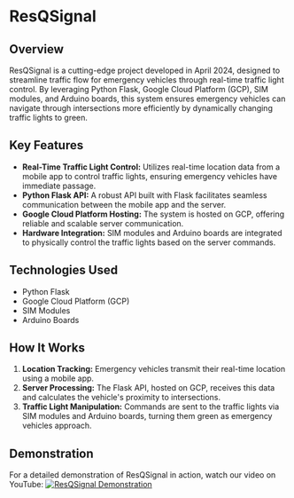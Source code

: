 # ResQSignal

## Overview
ResQSignal is a cutting-edge project developed in April 2024, designed to streamline traffic flow for emergency vehicles through real-time traffic light control. By leveraging Python Flask, Google Cloud Platform (GCP), SIM modules, and Arduino boards, this system ensures emergency vehicles can navigate through intersections more efficiently by dynamically changing traffic lights to green.

## Key Features
- **Real-Time Traffic Light Control:** Utilizes real-time location data from a mobile app to control traffic lights, ensuring emergency vehicles have immediate passage.
- **Python Flask API:** A robust API built with Flask facilitates seamless communication between the mobile app and the server.
- **Google Cloud Platform Hosting:** The system is hosted on GCP, offering reliable and scalable server communication.
- **Hardware Integration:** SIM modules and Arduino boards are integrated to physically control the traffic lights based on the server commands.

## Technologies Used
- Python Flask
- Google Cloud Platform (GCP)
- SIM Modules
- Arduino Boards

## How It Works
1. **Location Tracking:** Emergency vehicles transmit their real-time location using a mobile app.
2. **Server Processing:** The Flask API, hosted on GCP, receives this data and calculates the vehicle's proximity to intersections.
3. **Traffic Light Manipulation:** Commands are sent to the traffic lights via SIM modules and Arduino boards, turning them green as emergency vehicles approach.

## Demonstration
For a detailed demonstration of ResQSignal in action, watch our video on YouTube:
[![ResQSignal Demonstration](https://www.youtube.com/watch?v=VQpYAUBQMxY)](https://www.youtube.com/watch?v=VQpYAUBQMxY)
